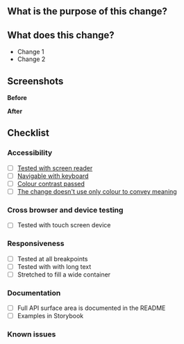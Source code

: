 ## What is the purpose of this change?

<!--
Give a brief summary of why you are proposing this change or new feature.
Please ensure you have read our Contributing Guidelines:
https://guardian.github.io/source/?path=/story/contributing-overview--page
-->

## What does this change?

<!--
Give an overview of the changes you have made.
-->

- Change 1
- Change 2

## Screenshots

<!--
If you are not making changes to the design, please delete this section.
-->

**Before**

**After**

## Checklist

### Accessibility

- [ ] [Tested with screen reader](https://github.com/guardian/accessibility/blob/main/people-and-technology/03-visual.md#screen-reader)
- [ ] [Navigable with keyboard](https://github.com/guardian/accessibility/blob/main/people-and-technology/02-physical.md#keyboard)
- [ ] [Colour contrast passed](https://github.com/guardian/accessibility/blob/main/people-and-technology/03-visual.md#contrast)
- [ ] [The change doesn't use only colour to convey meaning](https://github.com/guardian/accessibility/blob/main/people-and-technology/03-visual.md#use-of-colour)

### Cross browser and device testing

- [ ] Tested with touch screen device

### Responsiveness

<!--
If there are guidelines around how much content the
component can support, or how wide its container
may get, please specify them in the documentation section
-->

- [ ] Tested at all breakpoints
- [ ] Tested with with long text
- [ ] Stretched to fill a wide container

### Documentation

- [ ] Full API surface area is documented in the README
- [ ] Examples in Storybook

<!--
If we need to make changes to the documentation website,
please specify them here
-->

### Known issues

<!--
If there are known issues, please specify them here
-->
